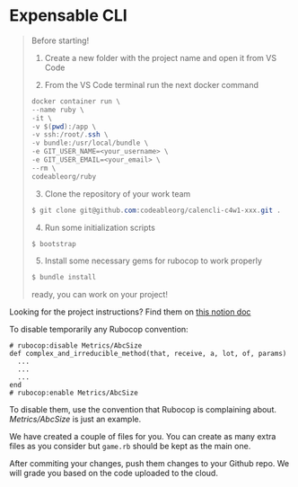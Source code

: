 # Expensable CLI

> Before starting!
>
> 1. Create a new folder with the project name and open it from VS Code
>
> 2. From the VS Code terminal run the next docker command
>
> ```powershell
> docker container run \
> --name ruby \
> -it \
> -v $(pwd):/app \
> -v ssh:/root/.ssh \
> -v bundle:/usr/local/bundle \
> -e GIT_USER_NAME=<your_username> \
> -e GIT_USER_EMAIL=<your_email> \
> --rm \
> codeableorg/ruby
> ```
>
> 3. Clone the repository of your work team
>
> ```powershell
> $ git clone git@github.com:codeableorg/calencli-c4w1-xxx.git .
> ```
>
> 4.  Run some initialization scripts
>
> ```powershell
> $ bootstrap
> ```
>
> 5.  Install some necessary gems for rubocop to work properly
>
> ```powershell
> $ bundle install
> ```
>
> ready, you can work on your project!

Looking for the project instructions? Find them on [this notion doc](https://www.notion.so/ableco/Team-Expensable-CLI-642b50457d494412a24fab308e8d098d)

To disable temporarily any Rubocop convention:

```
# rubocop:disable Metrics/AbcSize
def complex_and_irreducible_method(that, receive, a, lot, of, params)
  ...
  ...
  ...
end
# rubocop:enable Metrics/AbcSize
```

To disable them, use the convention that Rubocop is complaining about. _Metrics/AbcSize_ is just an example.

We have created a couple of files for you. You can create as many extra files as you consider but `game.rb` should be kept as the main one.

After commiting your changes, push them changes to your Github repo. We will grade you based on the code uploaded to the cloud.
